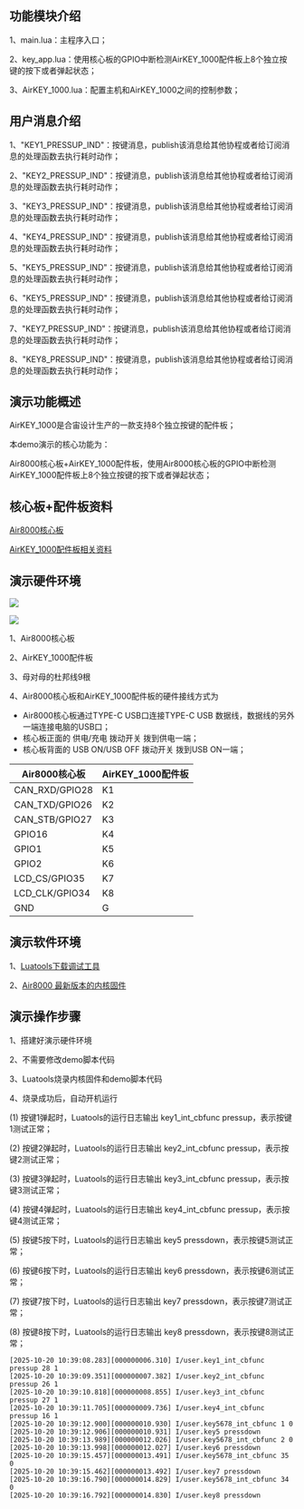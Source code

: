 ## 功能模块介绍

1、main.lua：主程序入口；

2、key_app.lua：使用核心板的GPIO中断检测AirKEY_1000配件板上8个独立按键的按下或者弹起状态；

3、AirKEY_1000.lua：配置主机和AirKEY_1000之间的控制参数；

## 用户消息介绍

1、"KEY1_PRESSUP_IND"：按键消息，publish该消息给其他协程或者给订阅消息的处理函数去执行耗时动作；

2、"KEY2_PRESSUP_IND"：按键消息，publish该消息给其他协程或者给订阅消息的处理函数去执行耗时动作；

3、"KEY3_PRESSUP_IND"：按键消息，publish该消息给其他协程或者给订阅消息的处理函数去执行耗时动作；

4、"KEY4_PRESSUP_IND"：按键消息，publish该消息给其他协程或者给订阅消息的处理函数去执行耗时动作；

5、"KEY5_PRESSUP_IND"：按键消息，publish该消息给其他协程或者给订阅消息的处理函数去执行耗时动作；

6、"KEY5_PRESSUP_IND"：按键消息，publish该消息给其他协程或者给订阅消息的处理函数去执行耗时动作；

7、"KEY7_PRESSUP_IND"：按键消息，publish该消息给其他协程或者给订阅消息的处理函数去执行耗时动作；

8、"KEY8_PRESSUP_IND"：按键消息，publish该消息给其他协程或者给订阅消息的处理函数去执行耗时动作；

## 演示功能概述

AirKEY_1000是合宙设计生产的一款支持8个独立按键的配件板；

本demo演示的核心功能为：

Air8000核心板+AirKEY_1000配件板，使用Air8000核心板的GPIO中断检测AirKEY_1000配件板上8个独立按键的按下或者弹起状态；


## 核心板+配件板资料

[Air8000核心板](https://docs.openluat.com/Air8000/product/shouce/)

[AirKEY_1000配件板相关资料](https://docs.openluat.com/accessory/AirKEY_1000/)


## 演示硬件环境

![](https://docs.openluat.com/accessory/AirKEY_1000/image/Air8000_connection.jpg)

![](https://docs.openluat.com/accessory/AirSHT30_1000/image/8000.png)

1、Air8000核心板

2、AirKEY_1000配件板

3、母对母的杜邦线9根

4、Air8000核心板和AirKEY_1000配件板的硬件接线方式为

- Air8000核心板通过TYPE-C USB口连接TYPE-C USB 数据线，数据线的另外一端连接电脑的USB口；
- 核心板正面的 供电/充电 拨动开关 拨到供电一端；
- 核心板背面的 USB ON/USB OFF 拨动开关 拨到USB ON一端；

| Air8000核心板 |  AirKEY_1000配件板 |
| ------------ | ------------------ |
|    CAN_RXD/GPIO28    |         K1         |
|    CAN_TXD/GPIO26    |         K2         |
|    CAN_STB/GPIO27    |         K3         |
|    GPIO16    |         K4         |
|    GPIO1    |         K5         |
|    GPIO2    |         K6         |
|    LCD_CS/GPIO35    |         K7         |
|    LCD_CLK/GPIO34    |         K8         |
|     GND     |         G          |


## 演示软件环境

1、[Luatools下载调试工具](https://docs.openluat.com/air780epm/common/Luatools/)

2、[Air8000 最新版本的内核固件](https://docs.openluat.com/air8000/luatos/firmware/)


## 演示操作步骤

1、搭建好演示硬件环境

2、不需要修改demo脚本代码

3、Luatools烧录内核固件和demo脚本代码

4、烧录成功后，自动开机运行

   (1) 按键1弹起时，Luatools的运行日志输出 key1_int_cbfunc pressup，表示按键1测试正常；

   (2) 按键2弹起时，Luatools的运行日志输出 key2_int_cbfunc pressup，表示按键2测试正常；

   (3) 按键3弹起时，Luatools的运行日志输出 key3_int_cbfunc pressup，表示按键3测试正常；

   (4) 按键4弹起时，Luatools的运行日志输出 key4_int_cbfunc pressup，表示按键4测试正常；

   (5) 按键5按下时，Luatools的运行日志输出 key5 pressdown，表示按键5测试正常；

   (6) 按键6按下时，Luatools的运行日志输出 key6 pressdown，表示按键6测试正常；

   (7) 按键7按下时，Luatools的运行日志输出 key7 pressdown，表示按键7测试正常；

   (8) 按键8按下时，Luatools的运行日志输出 key8 pressdown，表示按键8测试正常；

```
[2025-10-20 10:39:08.283][000000006.310] I/user.key1_int_cbfunc pressup 28 1
[2025-10-20 10:39:09.351][000000007.382] I/user.key2_int_cbfunc pressup 26 1
[2025-10-20 10:39:10.818][000000008.855] I/user.key3_int_cbfunc pressup 27 1
[2025-10-20 10:39:11.705][000000009.736] I/user.key4_int_cbfunc pressup 16 1
[2025-10-20 10:39:12.900][000000010.930] I/user.key5678_int_cbfunc 1 0
[2025-10-20 10:39:12.906][000000010.931] I/user.key5 pressdown
[2025-10-20 10:39:13.989][000000012.026] I/user.key5678_int_cbfunc 2 0
[2025-10-20 10:39:13.998][000000012.027] I/user.key6 pressdown
[2025-10-20 10:39:15.457][000000013.491] I/user.key5678_int_cbfunc 35 0
[2025-10-20 10:39:15.462][000000013.492] I/user.key7 pressdown
[2025-10-20 10:39:16.790][000000014.829] I/user.key5678_int_cbfunc 34 0
[2025-10-20 10:39:16.792][000000014.830] I/user.key8 pressdown
```


